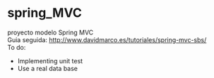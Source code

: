 spring_MVC
==========

proyecto modelo Spring MVC
<br>
Guia seguida: http://www.davidmarco.es/tutoriales/spring-mvc-sbs/
<br>
To do:
<ul>
  <li>Implementing unit test</li>
  <li>Use a real data base</li>  